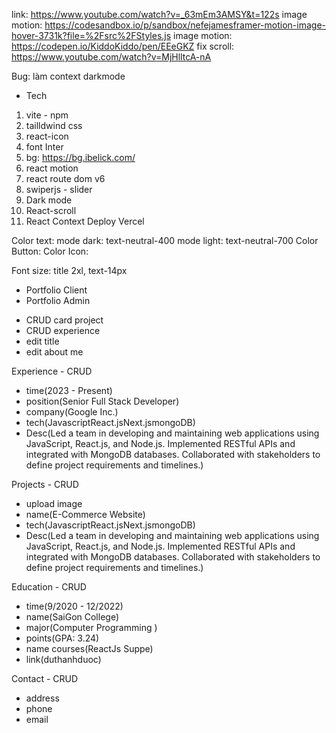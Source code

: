 link: https://www.youtube.com/watch?v=_63mEm3AMSY&t=122s
image motion: https://codesandbox.io/p/sandbox/nefejamesframer-motion-image-hover-3731k?file=%2Fsrc%2FStyles.js
image motion: https://codepen.io/KiddoKiddo/pen/EEeGKZ
fix scroll: https://www.youtube.com/watch?v=MjHlltcA-nA

Bug: làm context darkmode

-   Tech

1. vite - npm
2. tailldwind css
3. react-icon
4. font Inter
5. bg: https://bg.ibelick.com/
6. react motion
7. react route dom v6
8. swiperjs - slider
9. Dark mode
10. React-scroll
11. React Context
    Deploy Vercel

Color text:
mode dark: text-neutral-400 mode light: text-neutral-700
Color Button:
Color Icon:

Font size: title 2xl, text-14px

-   Portfolio Client
-   Portfolio Admin

*   CRUD card project
*   CRUD experience
*   edit title
*   edit about me

Experience - CRUD

-   time(2023 - Present)
-   position(Senior Full Stack Developer)
-   company(Google Inc.)
-   tech(JavascriptReact.jsNext.jsmongoDB)
-   Desc(Led a team in developing and maintaining web applications using JavaScript, React.js, and Node.js. Implemented RESTful APIs and integrated with MongoDB databases. Collaborated with stakeholders to define project requirements and timelines.)

Projects - CRUD

-   upload image
-   name(E-Commerce Website)
-   tech(JavascriptReact.jsNext.jsmongoDB)
-   Desc(Led a team in developing and maintaining web applications using JavaScript, React.js, and Node.js. Implemented RESTful APIs and integrated with MongoDB databases. Collaborated with stakeholders to define project requirements and timelines.)

Education - CRUD

-   time(9/2020 - 12/2022)
-   name(SaiGon College)
-   major(Computer Programming )
-   points(GPA: 3.24)
-   name courses(ReactJs Suppe)
-   link(duthanhduoc)

Contact - CRUD

-   address
-   phone
-   email
